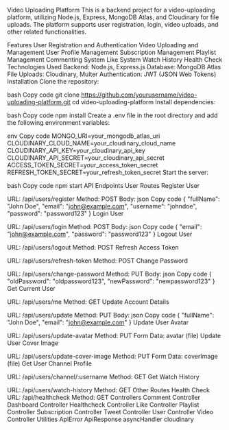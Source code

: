 Video Uploading Platform
This is a backend project for a video-uploading platform, utilizing Node.js, Express, MongoDB Atlas, and Cloudinary for file uploads. The platform supports user registration, login, video uploads, and other related functionalities.

Features
User Registration and Authentication
Video Uploading and Management
User Profile Management
Subscription Management
Playlist Management
Commenting System
Like System
Watch History
Health Check
Technologies Used
Backend: Node.js, Express.js
Database: MongoDB Atlas
File Uploads: Cloudinary, Multer
Authentication: JWT (JSON Web Tokens)
Installation
Clone the repository:

bash
Copy code
git clone https://github.com/yourusername/video-uploading-platform.git
cd video-uploading-platform
Install dependencies:

bash
Copy code
npm install
Create a .env file in the root directory and add the following environment variables:

env
Copy code
MONGO_URI=your_mongodb_atlas_uri
CLOUDINARY_CLOUD_NAME=your_cloudinary_cloud_name
CLOUDINARY_API_KEY=your_cloudinary_api_key
CLOUDINARY_API_SECRET=your_cloudinary_api_secret
ACCESS_TOKEN_SECRET=your_access_token_secret
REFRESH_TOKEN_SECRET=your_refresh_token_secret
Start the server:

bash
Copy code
npm start
API Endpoints
User Routes
Register User

URL: /api/users/register
Method: POST
Body:
json
Copy code
{
  "fullName": "John Doe",
  "email": "john@example.com",
  "username": "johndoe",
  "password": "password123"
}
Login User

URL: /api/users/login
Method: POST
Body:
json
Copy code
{
  "email": "john@example.com",
  "password": "password123"
}
Logout User

URL: /api/users/logout
Method: POST
Refresh Access Token

URL: /api/users/refresh-token
Method: POST
Change Password

URL: /api/users/change-password
Method: PUT
Body:
json
Copy code
{
  "oldPassword": "oldpassword123",
  "newPassword": "newpassword123"
}
Get Current User

URL: /api/users/me
Method: GET
Update Account Details

URL: /api/users/update
Method: PUT
Body:
json
Copy code
{
  "fullName": "John Doe",
  "email": "john@example.com"
}
Update User Avatar

URL: /api/users/update-avatar
Method: PUT
Form Data: avatar (file)
Update User Cover Image

URL: /api/users/update-cover-image
Method: PUT
Form Data: coverImage (file)
Get User Channel Profile

URL: /api/users/channel/:username
Method: GET
Get Watch History

URL: /api/users/watch-history
Method: GET
Other Routes
Health Check
URL: /api/healthcheck
Method: GET
Controllers
Comment Controller
Dashboard Controller
Healthcheck Controller
Like Controller
Playlist Controller
Subscription Controller
Tweet Controller
User Controller
Video Controller
Utilities
ApiError
ApiResponse
asyncHandler
cloudinary
